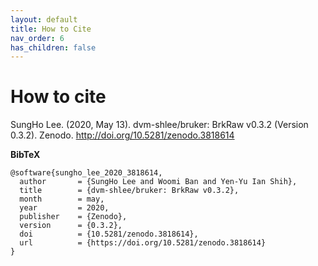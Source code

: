 ```yaml
---
layout: default
title: How to Cite
nav_order: 6
has_children: false
---
```

# How to cite
SungHo Lee. (2020, May 13). dvm-shlee/bruker: BrkRaw v0.3.2 (Version 0.3.2). Zenodo. http://doi.org/10.5281/zenodo.3818614

**BibTeX**
```
@software{sungho_lee_2020_3818614,
  author       = {SungHo Lee and Woomi Ban and Yen-Yu Ian Shih},
  title        = {dvm-shlee/bruker: BrkRaw v0.3.2},
  month        = may,
  year         = 2020,
  publisher    = {Zenodo},
  version      = {0.3.2},
  doi          = {10.5281/zenodo.3818614},
  url          = {https://doi.org/10.5281/zenodo.3818614}
}
```
